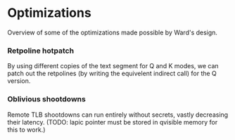 # Optimizations

Overview of some of the optimizations made possible by Ward's design.

### Retpoline hotpatch

By using different copies of the text segment for Q and K modes, we can patch
out the retpolines (by writing the equivelent indirect call) for the Q version.

### Oblivious shootdowns

Remote TLB shootdowns can run entirely without secrets, vastly decreasing their
latency. (TODO: lapic pointer must be stored in qvisible memory for this to
work.)

